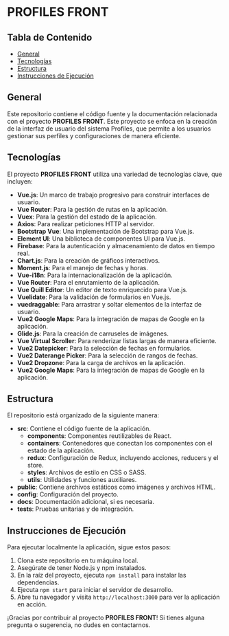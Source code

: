 # PROFILES FRONT

## Tabla de Contenido

- [General](#general)
- [Tecnologías](#tecnologías)
- [Estructura](#estructura)
- [Instrucciones de Ejecución](#instrucciones-de-ejecución)

## General

Este repositorio contiene el código fuente y la documentación relacionada con el proyecto **PROFILES FRONT**. Este proyecto se enfoca en la creación de la interfaz de usuario del sistema Profiles, que permite a los usuarios gestionar sus perfiles y configuraciones de manera eficiente.

## Tecnologías

El proyecto **PROFILES FRONT** utiliza una variedad de tecnologías clave, que incluyen:

- **Vue.js**: Un marco de trabajo progresivo para construir interfaces de usuario.
- **Vue Router**: Para la gestión de rutas en la aplicación.
- **Vuex**: Para la gestión del estado de la aplicación.
- **Axios**: Para realizar peticiones HTTP al servidor.
- **Bootstrap Vue**: Una implementación de Bootstrap para Vue.js.
- **Element UI**: Una biblioteca de componentes UI para Vue.js.
- **Firebase**: Para la autenticación y almacenamiento de datos en tiempo real.
- **Chart.js**: Para la creación de gráficos interactivos.
- **Moment.js**: Para el manejo de fechas y horas.
- **Vue-i18n**: Para la internacionalización de la aplicación.
- **Vue Router**: Para el enrutamiento de la aplicación.
- **Vue Quill Editor**: Un editor de texto enriquecido para Vue.js.
- **Vuelidate**: Para la validación de formularios en Vue.js.
- **vuedraggable**: Para arrastrar y soltar elementos de la interfaz de usuario.
- **Vue2 Google Maps**: Para la integración de mapas de Google en la aplicación.
- **Glide.js**: Para la creación de carruseles de imágenes.
- **Vue Virtual Scroller**: Para renderizar listas largas de manera eficiente.
- **Vue2 Datepicker**: Para la selección de fechas en formularios.
- **Vue2 Daterange Picker**: Para la selección de rangos de fechas.
- **Vue2 Dropzone**: Para la carga de archivos en la aplicación.
- **Vue2 Google Maps**: Para la integración de mapas de Google en la aplicación.

## Estructura

El repositorio está organizado de la siguiente manera:

- **src**: Contiene el código fuente de la aplicación.
  - **components**: Componentes reutilizables de React.
  - **containers**: Contenedores que conectan los componentes con el estado de la aplicación.
  - **redux**: Configuración de Redux, incluyendo acciones, reducers y el store.
  - **styles**: Archivos de estilo en CSS o SASS.
  - **utils**: Utilidades y funciones auxiliares.
- **public**: Contiene archivos estáticos como imágenes y archivos HTML.
- **config**: Configuración del proyecto.
- **docs**: Documentación adicional, si es necesaria.
- **tests**: Pruebas unitarias y de integración.

## Instrucciones de Ejecución

Para ejecutar localmente la aplicación, sigue estos pasos:

1. Clona este repositorio en tu máquina local.
2. Asegúrate de tener Node.js y npm instalados.
3. En la raíz del proyecto, ejecuta `npm install` para instalar las dependencias.
4. Ejecuta `npm start` para iniciar el servidor de desarrollo.
5. Abre tu navegador y visita `http://localhost:3000` para ver la aplicación en acción.

¡Gracias por contribuir al proyecto **PROFILES FRONT**! Si tienes alguna pregunta o sugerencia, no dudes en contactarnos.
